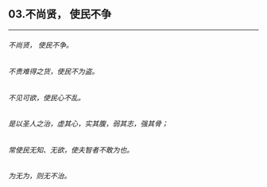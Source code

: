 ## 03.不尚贤， 使民不争
---


###### 不尚贤， 使民不争。

###### 不贵难得之货，使民不为盗。

###### 不见可欲，使民心不乱。

###### 是以圣人之治，虚其心，实其腹，弱其志，强其骨；

###### 常使民无知、无欲，使夫智者不敢为也。

###### 为无为，则无不治。

######  

